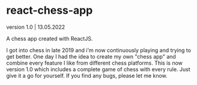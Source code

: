 # react-chess-app


version 1.0 | 
13.05.2022

A chess app created with ReactJS.

I got into chess in late 2019 and i'm now continuously playing and trying to get better. One day I had the idea to create my own "chess app" and combine every feature I like from different chess platforms. This is now version 1.0 which includes a complete game of chess with every rule. Just give it a go for yourself. If you find any bugs, please let me know.